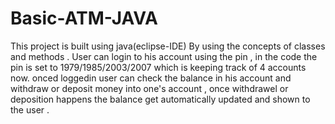 # Basic-ATM-JAVA
This project is built using java(eclipse-IDE) By using the concepts of classes and methods . User can login to his account using the pin , in the code the pin is set to 1979/1985/2003/2007 which is keeping track of 4 accounts now. onced loggedin user can check the balance in his account and withdraw or deposit money into one's account , once withdrawel or deposition happens the balance get automatically updated and shown to the user .
